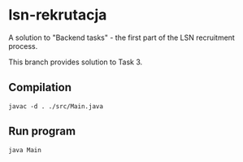 # lsn-rekrutacja
A solution to "Backend tasks" - the first part of the LSN recruitment process.

This branch provides solution to Task 3.

## Compilation
```
javac -d . ./src/Main.java
```

## Run program
```
java Main
```
